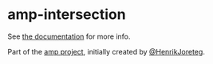 # amp-intersection

See [the documentation](http://amp.ampersandjs.com#amp-intersection) for more info.

Part of the [amp project](http://amp.ampersandjs.com#amp-intersection), initially created by [@HenrikJoreteg](http://twitter.com/henrikjoreteg).